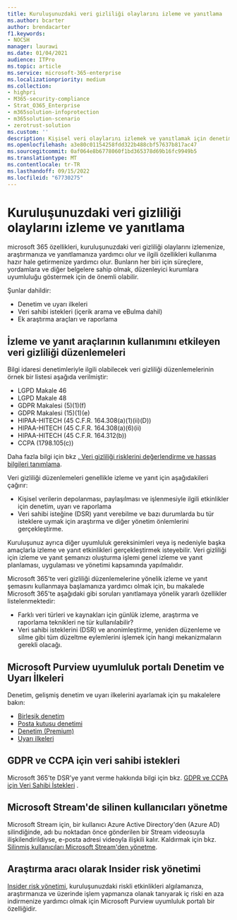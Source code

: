 ```yaml
---
title: Kuruluşunuzdaki veri gizliliği olaylarını izleme ve yanıtlama
ms.author: bcarter
author: brendacarter
f1.keywords:
- NOCSH
manager: laurawi
ms.date: 01/04/2021
audience: ITPro
ms.topic: article
ms.service: microsoft-365-enterprise
ms.localizationpriority: medium
ms.collection:
- highpri
- M365-security-compliance
- Strat_O365_Enterprise
- m365solution-infoprotection
- m365solution-scenario
- zerotrust-solution
ms.custom: ''
description: Kişisel veri olaylarını izlemek ve yanıtlamak için denetim ve uyarı ilkelerini ve veri sahibi isteklerini kullanın.
ms.openlocfilehash: a3e80c01154258fdd322b488cbf57637b817ac47
ms.sourcegitcommit: 0af064e8b6778060f1bd365378d69b16fc9949b5
ms.translationtype: MT
ms.contentlocale: tr-TR
ms.lasthandoff: 09/15/2022
ms.locfileid: "67730275"
---
```

# <a name="monitor-and-respond-to-data-privacy-incidents-in-your-organization"></a>Kuruluşunuzdaki veri gizliliği olaylarını izleme ve yanıtlama

microsoft 365 özellikleri, kuruluşunuzdaki veri gizliliği olaylarını izlemenize, araştırmanıza ve yanıtlamanıza yardımcı olur ve ilgili özellikleri kullanıma hazır hale getirmenize yardımcı olur. Bunların her biri için süreçlere, yordamlara ve diğer belgelere sahip olmak, düzenleyici kurumlara uyumluluğu göstermek için de önemli olabilir.

Şunlar dahildir: 

- Denetim ve uyarı ilkeleri
- Veri sahibi istekleri (içerik arama ve eBulma dahil)
- Ek araştırma araçları ve raporlama

## <a name="data-privacy-regulations-impacting-the-use-of-monitoring-and-response-tools"></a>İzleme ve yanıt araçlarının kullanımını etkileyen veri gizliliği düzenlemeleri

Bilgi idaresi denetimleriyle ilgili olabilecek veri gizliliği düzenlemelerinin örnek bir listesi aşağıda verilmiştir:

- LGPD Makale 46
- LGPD Makale 48
- GDPR Makalesi (5)(1)(f)
- GDPR Makalesi (15)(1)(e)
- HIPAA-HITECH (45 C.F.R. 164.308(a)(1)(ii)(D))
- HIPAA-HITECH (45 C.F.R. 164.308(a)(6)(ii)
- HIPAA-HITECH (45 C.F.R. 164.312(b))
- CCPA (1798.105(c))

Daha fazla bilgi için bkz [. Veri gizliliği risklerini değerlendirme ve hassas bilgileri tanımlama](information-protection-deploy-assess.md).

Veri gizliliği düzenlemeleri genellikle izleme ve yanıt için aşağıdakileri çağırır:

- Kişisel verilerin depolanması, paylaşılması ve işlenmesiyle ilgili etkinlikler için denetim, uyarı ve raporlama
- Veri sahibi isteğine (DSR) yanıt verebilme ve bazı durumlarda bu tür isteklere uymak için araştırma ve diğer yönetim önlemlerini gerçekleştirme.

Kuruluşunuz ayrıca diğer uyumluluk gereksinimleri veya iş nedeniyle başka amaçlarla izleme ve yanıt etkinlikleri gerçekleştirmek isteyebilir. Veri gizliliği için izleme ve yanıt şemanızı oluşturma işlemi genel izleme ve yanıt planlaması, uygulaması ve yönetimi kapsamında yapılmalıdır.

Microsoft 365'te veri gizliliği düzenlemelerine yönelik izleme ve yanıt şemasını kullanmaya başlamanıza yardımcı olmak için, bu makalede Microsoft 365'te aşağıdaki gibi soruları yanıtlamaya yönelik yararlı özellikler listelenmektedir: 

- Farklı veri türleri ve kaynakları için günlük izleme, araştırma ve raporlama teknikleri ne tür kullanılabilir?
- Veri sahibi isteklerini (DSR) ve anonimleştirme, yeniden düzenleme ve silme gibi tüm düzeltme eylemlerini işlemek için hangi mekanizmaların gerekli olacağı.

## <a name="auditing-and-alert-policies-in-the-microsoft-purview-compliance-portal"></a>Microsoft Purview uyumluluk portalı Denetim ve Uyarı İlkeleri

Denetim, gelişmiş denetim ve uyarı ilkelerini ayarlamak için şu makalelere bakın:

- [Birleşik denetim](../compliance/search-the-audit-log-in-security-and-compliance.md)
- [Posta kutusu denetimi](../compliance/enable-mailbox-auditing.md)
- [Denetim (Premium)](../compliance/advanced-audit.md)
- [Uyarı ilkeleri](../compliance/alert-policies.md)

## <a name="data-subject-requests-for-the-gdpr-and-ccpa"></a>GDPR ve CCPA için veri sahibi istekleri

Microsoft 365'te DSR'ye yanıt verme hakkında bilgi için bkz. [GDPR ve CCPA için Veri Sahibi İstekleri](/compliance/regulatory/gdpr-dsr-Office365) .

## <a name="manage-deleted-users-in-microsoft-stream"></a>Microsoft Stream'de silinen kullanıcıları yönetme

Microsoft Stream için, bir kullanıcı Azure Active Directory'den (Azure AD) silindiğinde, adı bu noktadan önce gönderilen bir Stream videosuyla ilişkilendirildiyse, e-posta adresi videoyla ilişkili kalır. Kaldırmak için bkz. [Silinmiş kullanıcıları Microsoft Stream'den yönetme](/stream/managing-deleted-users).

## <a name="insider-risk-management-as-an-investigative-tool"></a>Araştırma aracı olarak Insider risk yönetimi

[Insider risk yönetimi](../compliance/insider-risk-management.md), kuruluşunuzdaki riskli etkinlikleri algılamanıza, araştırmanıza ve üzerinde işlem yapmanıza olanak tanıyarak iç riski en aza indirmenize yardımcı olmak için Microsoft Purview uyumluluk portalı bir özelliğidir.
